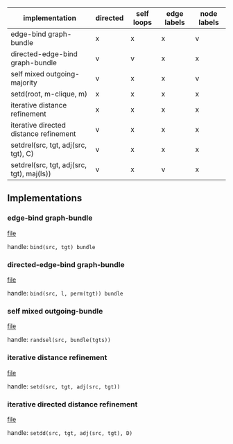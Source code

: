 | implementation                            | directed | self loops | edge labels | node labels |
|-------------------------------------------|----------|------------|-------------|-------------|
| edge-bind graph-bundle                    | x        | x          | x           | v           |
| directed-edge-bind graph-bundle           | v        | v          | x           | x           |
| self mixed outgoing-majority              | v        | x          | x           | v           |
| setd(root, m-clique, m)                   | x        | x          | x           | x           |
| iterative distance refinement             | x        | x          | x           | x           |
| iterative directed distance refinement    | v        | x          | x           | x           |
| setdrel(src, tgt, adj(src, tgt), C)       | v        | x          | x           | x           |
| setdrel(src, tgt, adj(src, tgt), maj(ls)) | v        | x          | v           | x           |

## Implementations

### edge-bind graph-bundle

[file](edgebind_graphbundle.py)

handle: `bind(src, tgt) bundle`

### directed-edge-bind graph-bundle

[file](directededgebind_graphbundle.py)

handle: `bind(src, l, perm(tgt)) bundle`

### self mixed outgoing-bundle

[file](self_mixed_outgoingbundle.py)

handle: `randsel(src, bundle(tgts))`

### iterative distance refinement

[file](distance.py)

handle: `setd(src, tgt, adj(src, tgt))`

### iterative directed distance refinement

[file](directed_distance.py)

handle: `setdd(src, tgt, adj(src, tgt), D)`
